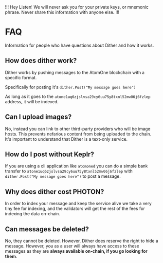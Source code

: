 !!! Hey Listen!
We will never ask you for your private keys, or mnemonic phrase.
Never share this information with anyone else.
!!!

# FAQ

Information for people who have questions about Dither and how it works.

## How does dither work?

Dither works by pushing messages to the AtomOne blockchain with a specific format.

Specifically for posting it's `dither.Post("My message goes here")`

As long as it goes to the `atone1uq6zjslvsa29cy6uu75y8txnl52mw06j6fzlep` address, it will be indexed.

## Can I upload images?

No, instead you can link to other third-party providers who will be image hosts. This prevents nefarious content from being uploaded to the chain. It's important to understand that Dither is a text-only service.

## How do I post without Keplr?

If you are using a cli application like `atomoned` you can do a simple bank transfer to `atone1uq6zjslvsa29cy6uu75y8txnl52mw06j6fzlep` with `dither.Post("My message goes here")` to post a message.

## Why does dither cost PHOTON?

In order to index your message and keep the service alive we take a very tiny fee for indexing, and the validators will get the rest of the fees for indexing the data on-chain.

## Can messages be deleted?

No, they cannot be deleted. However, Dither does reserve the right to hide a message. However, you as a user will always have access to these messages as they are **always available on-chain, if you go looking for them**.